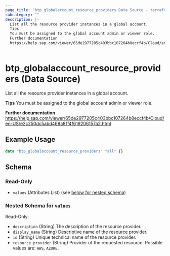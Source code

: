 ```yaml
---
page_title: "btp_globalaccount_resource_providers Data Source - terraform-provider-btp"
subcategory: ""
description: |-
  List all the resource provider instances in a global account.
  Tips
  You must be assigned to the global account admin or viewer role.
  Further documentation
  https://help.sap.com/viewer/65de2977205c403bbc107264b8eccf4b/Cloud/en-US/e2c250dc5abd468a81f4f619206157a2.html
---
```


# btp_globalaccount_resource_providers (Data Source)

List all the resource provider instances in a global account.

__Tips__
You must be assigned to the global account admin or viewer role.

__Further documentation__
https://help.sap.com/viewer/65de2977205c403bbc107264b8eccf4b/Cloud/en-US/e2c250dc5abd468a81f4f619206157a2.html

## Example Usage

```terraform
data "btp_globalaccount_resource_providers" "all" {}
```

<!-- schema generated by tfplugindocs -->
## Schema

### Read-Only

- `values` (Attributes List) (see [below for nested schema](#nestedatt--values))

<a id="nestedatt--values"></a>
### Nested Schema for `values`

Read-Only:

- `description` (String) The description of the resource provider.
- `display_name` (String) Descriptive name of the resource provider.
- `id` (String) Unique technical name of the resource provider.
- `resource_provider` (String) Provider of the requested resource. Possible values are: `AWS`, `AZURE`.